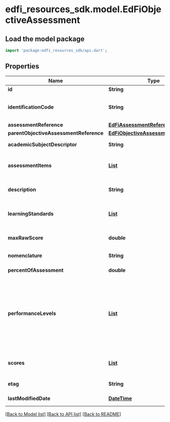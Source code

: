 # edfi_resources_sdk.model.EdFiObjectiveAssessment

## Load the model package
```dart
import 'package:edfi_resources_sdk/api.dart';
```

## Properties
Name | Type | Description | Notes
------------ | ------------- | ------------- | -------------
**id** | **String** |  | [optional] 
**identificationCode** | **String** | A unique number or alphanumeric code assigned to an objective assessment by a school, school system, a state, or other agency or entity. | 
**assessmentReference** | [**EdFiAssessmentReference**](EdFiAssessmentReference.md) |  | 
**parentObjectiveAssessmentReference** | [**EdFiObjectiveAssessmentReference**](EdFiObjectiveAssessmentReference.md) |  | [optional] 
**academicSubjectDescriptor** | **String** | The subject area of the objective assessment. | [optional] 
**assessmentItems** | [**List<EdFiObjectiveAssessmentAssessmentItem>**](EdFiObjectiveAssessmentAssessmentItem.md) | An unordered collection of objectiveAssessmentAssessmentItems. References individual test items, if appropriate. | [optional] [default to const []]
**description** | **String** | The description of the objective assessment (e.g., vocabulary, measurement, or geometry). | [optional] 
**learningStandards** | [**List<EdFiObjectiveAssessmentLearningStandard>**](EdFiObjectiveAssessmentLearningStandard.md) | An unordered collection of objectiveAssessmentLearningStandards. Learning standard tested by this objective assessment. | [optional] [default to const []]
**maxRawScore** | **double** | The maximum raw score achievable across all assessment items that are correct and scored at the maximum. | [optional] 
**nomenclature** | **String** | Reflects the specific nomenclature used for this level of objective assessment. | [optional] 
**percentOfAssessment** | **double** | The percentage of the assessment that tests this objective. | [optional] 
**performanceLevels** | [**List<EdFiObjectiveAssessmentPerformanceLevel>**](EdFiObjectiveAssessmentPerformanceLevel.md) | An unordered collection of objectiveAssessmentPerformanceLevels. Definition of the performance levels and the associated cut scores. Three styles are supported: 1. Specification of performance level by minimum and maximum score, 2. Specification of performance level by cut score, using only minimum score, 3. Specification of performance level without any mapping to scores | [optional] [default to const []]
**scores** | [**List<EdFiObjectiveAssessmentScore>**](EdFiObjectiveAssessmentScore.md) | An unordered collection of objectiveAssessmentScores. Definition of the scores to be expected from this objective assessment. | [optional] [default to const []]
**etag** | **String** | A unique system-generated value that identifies the version of the resource. | [optional] 
**lastModifiedDate** | [**DateTime**](DateTime.md) | The date and time the resource was last modified. | [optional] 

[[Back to Model list]](../README.md#documentation-for-models) [[Back to API list]](../README.md#documentation-for-api-endpoints) [[Back to README]](../README.md)


